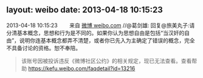 layout: weibo
date: 2013-04-18 10:15:23
---
<meta name="referrer" content="no-referrer" />

2013-04-18 10:15:23  &nbsp;&nbsp;&nbsp;&nbsp;&nbsp;&nbsp; 来自 <a href="http://weibo.com/" rel="nofollow">微博 weibo.com</a>
//@葛剑雄: 回复@旅美丸子:请分清基本概念，思想和行为是不同的。如果你认为思想自由是包括“当汉奸的自由”，说明你连基本概念都弄不清楚，或者你已先入为主确定了错误的概念，完全不具备讨论的资格。恕不奉陪。
>  该账号因被投诉违反《微博社区公约》的相关规定，现已无法查看。查看帮助 https://kefu.weibo.com/faqdetail?id=13216
